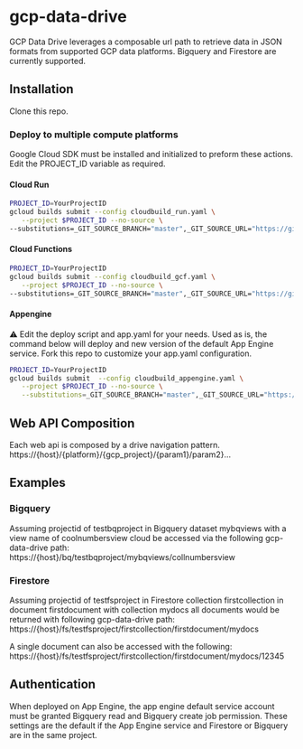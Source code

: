 # gcp-data-drive
GCP Data Drive leverages a composable url path to retrieve data in JSON formats from supported GCP data platforms. Bigquery and Firestore are currently supported.

## Installation
Clone this repo.

### Deploy to multiple compute platforms  
Google Cloud SDK must be installed and initialized to preform these actions. Edit the PROJECT_ID variable as required.

#### Cloud Run
```bash
PROJECT_ID=YourProjectID
gcloud builds submit --config cloudbuild_run.yaml \
   --project $PROJECT_ID --no-source \
--substitutions=_GIT_SOURCE_BRANCH="master",_GIT_SOURCE_URL="https://github.com/GoogleCloudPlatform/DIY-Tools"
```

#### Cloud Functions
```bash
PROJECT_ID=YourProjectID
gcloud builds submit --config cloudbuild_gcf.yaml \
   --project $PROJECT_ID --no-source \
--substitutions=_GIT_SOURCE_BRANCH="master",_GIT_SOURCE_URL="https://github.com/GoogleCloudPlatform/DIY-Tools"
```


#### Appengine
:warning: Edit the deploy script and app.yaml for your needs. Used as is, the command below will deploy and new version of the default App Engine service. Fork this repo to customize your app.yaml configuration.

```bash
PROJECT_ID=YourProjectID
gcloud builds submit  --config cloudbuild_appengine.yaml \
   --project $PROJECT_ID --no-source \
   --substitutions=_GIT_SOURCE_BRANCH="master",_GIT_SOURCE_URL="https://github.com/GoogleCloudPlatform/DIY-Tools"
```

## Web API Composition
Each web api is composed by a drive navigation pattern.
https://{host}/{platform}/{gcp_project}/{param1}/param2}...

## Examples

### Bigquery
Assuming projectid of testbqproject in Bigquery dataset mybqviews with a view name of coolnumbersview cloud be accessed via the following gcp-data-drive path:
https://{host}/bq/testbqproject/mybqviews/collnumbersview

### Firestore
Assuming projectid of testfsproject in Firestore collection firstcollection in document firstdocument with collection mydocs all documents would be returned with following gcp-data-drive path:
https://{host}/fs/testfsproject/firstcollection/firstdocument/mydocs

A single document can also be accessed with the following:
https://{host}/fs/testfsproject/firstcollection/firstdocument/mydocs/12345

## Authentication
When deployed on App Engine, the app engine default service account must be granted Bigquery read and Bigquery create job permission. These settings are the default if the App Engine service and Firestore or Bigquery are in the same project.
